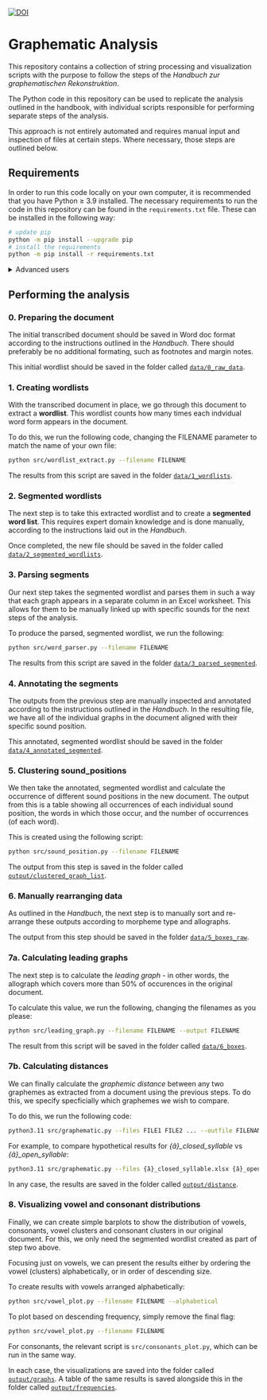 [![DOI](https://zenodo.org/badge/756283175.svg)](https://zenodo.org/doi/10.5281/zenodo.10678174)

# Graphematic Analysis

This repository contains a collection of string processing and visualization scripts with the purpose to follow the steps of the *_Handbuch zur graphematischen Rekonstruktion_*.

The Python code in this repository can be used to replicate the analysis outlined in the handbook, with individual scripts responsible for performing separate steps of the analysis. 

This approach is not entirely automated and requires manual input and inspection of files at certain steps. Where necessary, those steps are outlined below.

## Requirements

In order to run this code locally on your own computer, it is recommended that you have Python ≥ 3.9 installed. The necessary requirements to run the code in this repository can be found in the ```requirements.txt``` file. These can be installed in the following way:

```bash 
# update pip
python -m pip install --upgrade pip
# install the requirements
python -m pip install -r requirements.txt
```

<details>
<summary> Advanced users</summary>
We recommend installing packages from the requirements.txt file in a virtual environment to avoid potential conflicts with existing Python installations. A minimal script for this is provided in setup.sh, which should be satisfactory for macOS and Linux. For Windows users, we recommend enabling the [Windows Subsytem for Linux](https://learn.microsoft.com/en-us/windows/wsl/about).
</details>

## Performing the analysis

### 0. Preparing the document

The initial transcribed document should be saved in Word doc format according to the instructions outlined in the *Handbuch*. There should preferably be no additional formating, such as footnotes and margin notes.

This initial wordlist should be saved in the folder called [```data/0_raw_data```](data/0_raw_data/).

### 1. Creating wordlists

With the transcribed document in place, we go through this document to extract a **wordlist**. This wordlist counts how many times each indvidual word form appears in the document.

To do this, we run the following code, changing the FILENAME parameter to match the name of your own file:

```bash
python src/wordlist_extract.py --filename FILENAME
```

The results from this script are saved in the folder [```data/1_wordlists```](data/1_wordlists/).

### 2. Segmented wordlists

The next step is to take this extracted wordlist and to create a **segmented word list**. This requires expert domain knowledge and is done manually, according to the instructions laid out in the *Handbuch*.

Once completed, the new file should be saved in the folder called [```data/2_segmented_wordlists```](data/2_segmented_wordlists/).

### 3. Parsing segments

Our next step takes the segmented wordlist and parses them in such a way that each graph appears in a separate column in an Excel worksheet. This allows for them to be manually linked up with specific sounds for the next steps of the analysis.

To produce the parsed, segmented wordlist, we run the following:

```bash
python src/word_parser.py --filename FILENAME
```

The results from this script are saved in the folder [```data/3_parsed_segmented```](data/3_parsed_segmented/).

### 4. Annotating the segments

The outputs from the previous step are manually inspected and annotated according to the instructions outlined in the *Handbuch*. In the resulting file, we have all of the individual graphs in the document aligned with their specific sound position. 

This annotated, segmented wordlist should be saved in the folder [```data/4_annotated_segmented```](data/4_annotated_segmented/).

### 5. Clustering sound_positions

We then take the annotated, segmented wordlist and calculate the occurrence of different sound positions in the new document. The output from this is a table showing all occurrences of each individual sound position, the words in which those occur, and the number of occurrences (of each word).

This is created using the following script:

```bash
python src/sound_position.py --filename FILENAME
```

The output from this step is saved in the folder called [```output/clustered_graph_list```](output/clusted).

### 6. Manually rearranging data

As outlined in the *Handbuch*, the next step is to manually sort and re-arrange these outputs according to morpheme type and allographs. 

The output from this step should be saved in the folder [```data/5_boxes_raw```](data/5_boxes_raw/).

### 7a. Calculating leading graphs

The next step is to calculate the *leading graph* - in other words, the allograph which covers more than 50% of occurences in the original document.

To calculate this value, we run the following, changing the filenames as you please:

```bash
python src/leading_graph.py --filename FILENAME --output FILENAME
```

The result from this script will be saved in the folder called [```data/6_boxes```](data/6_boxes/).

### 7b. Calculating distances

We can finally calculate the *graphemic distance* between any two graphemes as extracted from a document using the previous steps. To do this, we specify specficially which graphemes we wish to compare.

To do this, we run the following code:

```bash
python3.11 src/graphematic.py --files FILE1 FILE2 ... --outfile FILENAME
```

For example, to compare hypothetical results for *{â}_closed_syllable* vs *{â}_open_syllable*:

```bash
python3.11 src/graphematic.py --files {â}_closed_syllable.xlsx {â}_open_syllable.xlsx --outfile results.xlsx
```

In any case, the results are saved in the folder called [```output/distance```](output/distance/).

### 8. Visualizing vowel and consonant distributions

Finally, we can create simple barplots to show the distribution of vowels, consonants, vowel clusters and consonant clusters in our original document. For this, we only need the segmented wordlist created as part of step two above. 

Focusing just on vowels, we can present the results either by ordering the vowel (clusters) alphabetically, or in order of descending size. 

To create results with vowels arranged alphabetically:

```bash
python src/vowel_plot.py --filename FILENAME --alphabetical
```

To plot based on descending frequency, simply remove the final flag:

```bash
python src/vowel_plot.py --filename FILENAME
```

For consonants, the relevant script is ```src/consonants_plot.py```, which can be run in the same way.

In each case, the visualizations are saved into the folder called [```output/graphs```](output/graphs/). A table of the same results is saved alongside this in the folder called [```output/frequencies```](output/frequencies).
